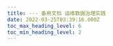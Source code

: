 ```yaml
---
title: --- 备用文档 运维数据治理实践
date: 2022-03-25T03:39:16.000Z
toc_max_heading_level: 6
toc_min_heading_level: 2
---
```



